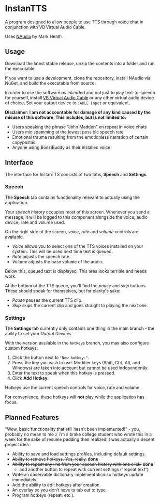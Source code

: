 # InstanTTS
A program designed to allow people to use TTS through voice chat in conjunction with VB Virtual Audio Cable.

Uses [NAudio](https://github.com/naudio/NAudio) by Mark Heath.

## Usage
Download the latest stable release, unzip the contents into a folder and run the executable.

If you want to use a development, clone the repository, install NAudio via NuGet, and build the executable from source.

In order to use the software *as intended* and not just to play text-to-speech for yourself, install [VB Virtual Audio Cable](https://vb-audio.com/Cable/) or any other virtual audio device of choice. Set your output device to `CABLE Input` or equivalent.

**Disclaimer: I am not accountable for damage of any kind caused by the misuse of this software. This includes, but is not limited to:**
- Users speaking the phrase "John Madden" on repeat in voice chats
- Users mic spamming at the lowest possible speech rate
- Emotional trauma resulting from the emotionless narration of certain copypastas
- Anyone using BonziBuddy as their installed voice

## Interface
The interface for InstanTTS consists of two tabs, **Speech** and **Settings**.

### Speech
The **Speech** tab contains functionality relevant to actually using the application.

Your *speech history* occupies most of this screen. Whenever you send a message, it will be logged to this component alongside the voice, audio device, rate and volume used.

On the right side of the screen, *voice*, *rate* and *volume* controls are available. 
- *Voice* allows you to select one of the TTS voices installed on your system. This will be used next time text is queued.
- *Rate* adjusts the speech rate.
- *Volume* adjusts the base volume of the audio.

Below this, queued text is displayed. This area looks terrible and needs work.

At the bottom of the TTS queue, you'll find the *pause* and *skip* buttons. These should speak for themselves, but for clarity's sake:
- *Pause* pauses the current TTS clip.
- *Skip* skips the current clip and goes straight to playing the next one.

### Settings
The **Settings** tab currently only contains one thing in the main branch - the ability to set your *Output Devices*.

With the version available in the ```hotkeys``` branch, you may also configure custom hotkeys.
1. Click the button next to `"New hotkey:"`.
2. Press the key you wish to use. Modifier keys (Shift, Ctrl, Alt, and Windows) are taken into account but cannot be used independently.
3. Enter the text to speak when this hotkey is pressed.
4. Click **Add Hotkey**.

Hotkeys use the current speech controls for voice, rate and volume.

For convenience, these hotkeys will **not** play while the application has focus.

## Planned Features
"Wow, basic functionality that still hasn't been implemented!" - you, probably
no mean to me :( i'm a broke college student who wrote this in a week for the sake of resume padding then realized it was actually a decent project idea

- Ability to save and load settings profiles, including default settings.
- ~~Ability to remove hotkeys. Yes, really.~~ **done**
- ~~Ability to repeat any line from your speech history with one click.~~ **done**
    - add another button to repeat with current settings ("repeat text")
- Write an observable dictionary implementation so hotkeys update immediately.
- Add the ability to edit hotkeys after creation.
- An overlay so you don't have to tab out to type.
- Program hotkeys (repeat, etc.).
